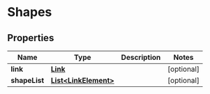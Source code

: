
# Shapes

## Properties
Name | Type | Description | Notes
------------ | ------------- | ------------- | -------------
**link** | [**Link**](Link.md) |  |  [optional]
**shapeList** | [**List&lt;LinkElement&gt;**](LinkElement.md) |  |  [optional]



